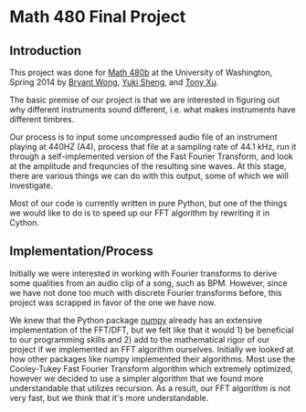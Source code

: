 Math 480 Final Project
====================

Introduction
------------

This project was done for [Math 480b](https://github.com/williamstein/sage2014) at the University of Washington, Spring 2014 by [Bryant Wong](https://github.com/bryantwong), [Yuki Sheng](https://github.com/syq2012), and [Tony Xu](https://github.com/incredibleTony).

The basic premise of our project is that we are interested in figuring out why different instruments sound different, i.e. what makes instruments have different timbres. 

Our process is to input some uncompressed audio file of an instrument playing at 440HZ (A4), process that file at a sampling rate of 44.1 kHz, run it through a self-implemented version of the Fast Fourier Transform, and look at the amplitude and frequncies of the resulting sine waves. At this stage, there are various things we can do with this output, some of which we will investigate.

Most of our code is currently written in pure Python, but one of the things we would like to do is to speed up our FFT algorithm by rewriting it in Cython.

Implementation/Process
----------------------

Initially we were interested in working with Fourier transforms to derive some qualities from an audio clip of a song, such as BPM. However, since we have not done too much with discrete Fourier transforms before, this project was scrapped in favor of the one we have now.

We knew that the Python package [numpy](http://www.numpy.org) already has an extensive implementation of the FFT/DFT, but we felt like that it would 1) be beneficial to our programming skills and 2) add to the mathematical rigor of our project if we implemented an FFT algorithm ourselves. Initially we looked at how other packages like numpy implemented their algorithms. Most use the Cooley-Tukey Fast Fourier Transform algorithm which extremely optimized, however we decided to use a simpler algorithm that we found more understandable that utilizes recursion. As a result, our FFT algorithm is not very fast, but we think that it's more understandable.
